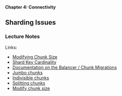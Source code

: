 **Chapter 4: Connectivity**

## Sharding Issues

### Lecture Notes

Links:

-   [Modifying Chunk Size](https://docs.mongodb.com/manual/tutorial/modify-chunk-size-in-sharded-cluster/)
-   [Shard Key Cardinality](https://docs.mongodb.com/manual/core/sharding-shard-key/#shard-key-cardinality)
-   [Documentation on the Balancer / Chunk Migrations](https://docs.mongodb.com/manual/core/sharding-balancer-administration/)
-   [Jumbo chunks](https://docs.mongodb.com/manual/core/sharding-data-partitioning/#jumbo-chunks)
-   [Indivisible chunks](https://docs.mongodb.com/manual/core/sharding-data-partitioning/#indivisible-chunks)
-   [Splitting chunks](https://docs.mongodb.com/manual/tutorial/split-chunks-in-sharded-cluster/)
-   [Modify chunk size](https://docs.mongodb.com/manual/tutorial/modify-chunk-size-in-sharded-cluster/)
